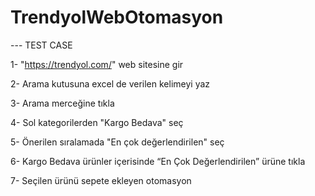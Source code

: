 # TrendyolWebOtomasyon

--- TEST CASE

1- "https://trendyol.com/" web sitesine gir

2- Arama kutusuna excel de verilen kelimeyi yaz

3- Arama merceğine tıkla

4- Sol kategorilerden "Kargo Bedava" seç

5- Önerilen sıralamada "En çok değerlendirilen" seç

6- Kargo Bedava ürünler içerisinde “En Çok Değerlendirilen” ürüne tıkla

7- Seçilen ürünü sepete ekleyen otomasyon
